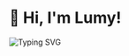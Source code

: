 # 👋 Hi, I'm Lumy!
![Typing SVG](https://readme-typing-svg.demolab.com?font=Fira+Code&pause=1000&color=00008B&width=435&lines=Deep+Learning+Enthusiast+%F0%9F%9A%80;AI+Explorer+%F0%9F%A4%96;Code.+Learn.+Repeat.)


<!--
**luminolous/luminolous** is a ✨ _special_ ✨ repository because its `README.md` (this file) appears on your GitHub profile.

Here are some ideas to get you started:

- 🔭 I’m currently working on ...
- 🌱 I’m currently learning ...
- 👯 I’m looking to collaborate on ...
- 🤔 I’m looking for help with ...
- 💬 Ask me about ...
- 📫 How to reach me: ...
- 😄 Pronouns: ...
- ⚡ Fun fact: ...
-->

